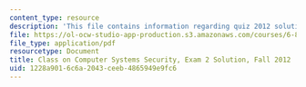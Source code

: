 ```yaml
---
content_type: resource
description: 'This file contains information regarding quiz 2012 solution. '
file: https://ol-ocw-studio-app-production.s3.amazonaws.com/courses/6-858-computer-systems-security-fall-2014/1228a9016c6a2043ceeb4865949e9fc6_MIT6_858F14_q12-2_sol.pdf
file_type: application/pdf
resourcetype: Document
title: Class on Computer Systems Security, Exam 2 Solution, Fall 2012
uid: 1228a901-6c6a-2043-ceeb-4865949e9fc6
---
```

